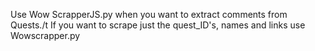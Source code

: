 Use Wow ScrapperJS.py when you want to extract comments from Quests./t
 If you want to scrape just the quest_ID's, names and links use Wowscrapper.py
